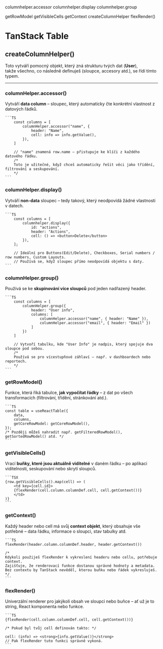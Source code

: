 columnhelper.accessor
columnhelper.display
columnhelper.group
 
getRowModel
getVisibleCells
getContext
createColumnHelper
flexRender()

# TanStack Table

## createColumnHelper<User>()

Toto vytváří pomocný objekt, který zná strukturu tvých dat (**User**),  
takže všechno, co následně definuješ (sloupce, accesory atd.), se řídí tímto typem.

---

### columnHelper.accessor()

Vytváří **data column** – sloupec, který automaticky čte konkrétní vlastnost z datových řádků.

    ```TS
        const columns = [
            columnHelper.accessor("name", {
                header: "Name",
                cell: info => info.getValue(),
            }),
        ]

        // "name" znamená row.name — přistupuje ke klíči z každého datového řádku.
        /*
        Toto je užitečné, když chceš automaticky řešit věci jako třídění, filtrování a seskupování.
        */
    ``` 

### columnHelper.display() 
    
Vytváří **non-data** sloupec – tedy takový, který neodpovídá žádné vlastnosti v datech.

    ```TS 
        const columns = [
            columnhelper.display({
                id: "actions",
                header: "Actions",
                cell: () => <button>Delete</button>
            }),
        ];

        // Ideální pro Buttons(Edit/Delete), Checkboxes, Serial numbers / row numbers, Custom Layouts.
        // Používá se, když sloupec přímo neodpovídá objektu s daty.
    ```

### columnHelper.group() 

Používá se ke **skupinování více sloupců** pod jeden nadřazený header.

    ```TS
        const columns = [
            columnHelper.group({
                header: "User info",
                columns: [
                    columnHelper.accessor("name", { header: "Name" }),
                    columnHelper.accessor("email", { header: "Email" })
                ]
            })
        ]

        // Vytvoří tabulku, kde "User Info" je nadpis, který spojuje dva sloupce pod sebou.
        /*
        Používá se pro vícestupňové záhlaví – např. v dashboardech nebo reportech.
        */
    ```

### getRowModel() 

Funkce, která říká tabulce, **jak vypočítat řádky** – z dat po všech transformacích (filtrování, třídění, stránkování atd.).

    ```TS
    const table = useReactTable({
        data, 
        columns,
        getCoreRowModel: getCoreRowModel(),
    });
    /* Později můžeš nahradit např. getFilteredRowModel(), getSortedRowModel() atd. */
    ```

### getVisibleCells()

Vrací **buňky, které jsou aktuálně viditelné** v daném řádku – po aplikaci viditelnosti, seskupování nebo skrytí sloupců.

    ```TSX
    {row.getVisibleCells().map(cell) => (
        <td key={cell.id}>
        {flexRender(cell.column.columnDef.cell, cell.getContext())}
        </td>
    )}
    ```

### getContext()

Každý header nebo cell má svůj **context objekt**,
který obsahuje vše potřebné – data řádku, informace o sloupci, stav tabulky atd.

    ```TS
    flexRender(header.column.columnDef.header, header.getContext())

    /*
    Kdykoli použiješ flexRender k vykreslení headeru nebo cellu, potřebuje context.
    Zajišťuje, že renderovací funkce dostanou správné hodnoty a metadata.
    Bez contextu by TanStack nevěděl, kterou buňku nebo řádek vykresluješ.
    */
    ```

### flexRender()

Univerzální renderer pro jakýkoli obsah ve sloupci nebo buňce –
ať už je to string, React komponenta nebo funkce.

    ```TS
    {flexRender(cell.column.columnDef.cell, cell.getContext())}

    /* Pokud byl tvůj cell definován takto: */

    cell: (info) => <strong>{info.getValue()}</strong>
    // Pak flexRender tuto funkci správně vykoná.
    ```

